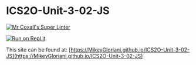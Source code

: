 # ICS2O-Unit-3-02-JS

[![Mr Coxall's Super Linter](https://github.com/MikeyGloriani/ICS2O-Unit-3-02-JS/workflows/Mr%20Coxall's%20Super%20Linter/badge.svg)](https://github.com/MikeyGloriani/ICS2O-Unit-3-02-JS/actions/)

[![Run on Repl.it](https://repl.it/badge/github/MikeyGloriani/ICS2O-Unit-3-02-JS)](https://repl.it/github/MikeyGloriani/ICS2O-Unit-3-02-JS)

This site can be found at: [https://MikeyGloriani.github.io/ICS2O-Unit-3-02-JS](https://MikeyGloriani.github.io/ICS2O-Unit-3-02-JS)

